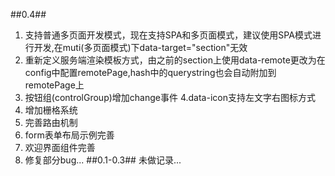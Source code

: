 ##0.4##
1. 支持普通多页面开发模式，现在支持SPA和多页面模式，建议使用SPA模式进行开发,在muti(多页面模式)下data-target="section"无效
2. 重新定义服务端渲染模板方式，由之前的section上使用data-remote更改为在config中配置remotePage,hash中的querystring也会自动附加到remotePage上
3. 按钮组(controlGroup)增加change事件
4.data-icon支持左文字右图标方式
5. 增加栅格系统
6. 完善路由机制
7. form表单布局示例完善
8. 欢迎界面组件完善
9. 修复部分bug...
##0.1-0.3##
未做记录...